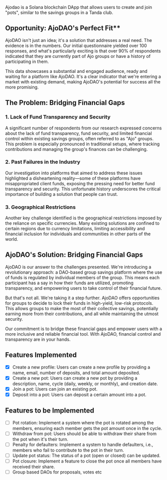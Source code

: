 Ajodao is a Solana blockchain DApp that allows users to create and join "pots", similar to the savings groups in a Tanda club.

## Opportunity: AjoDAO's Perfect Fit**

AjoDAO isn't just an idea; it's a solution that addresses a real need. The evidence is in the numbers. Our initial questionnaire yielded over 100 responses, and what's particularly exciting is that over 90% of respondents indicated that they are currently part of Ajo groups or have a history of participating in them.

This data showcases a substantial and engaged audience, ready and waiting for a platform like AjoDAO. It's a clear indicator that we're entering a market with existing demand, making AjoDAO's potential for success all the more promising.

## The Problem: Bridging Financial Gaps

### 1. Lack of Fund Transparency and Security

A significant number of respondents from our research expressed concerns about the lack of fund transparency, fund security, and limited financial control within existing savings groups, often referred to as "Ajo" groups. This problem is especially pronounced in traditional setups, where tracking contributions and managing the group's finances can be challenging.

### 2. Past Failures in the Industry

Our investigation into platforms that aimed to address these issues highlighted a disheartening reality—some of these platforms have misappropriated client funds, exposing the pressing need for better fund transparency and security. This unfortunate history underscores the critical importance of building a solution that people can trust.

### 3. Geographical Restrictions

Another key challenge identified is the geographical restrictions imposed by the reliance on specific currencies. Many existing solutions are confined to certain regions due to currency limitations, limiting accessibility and financial inclusion for individuals and communities in other parts of the world.

## AjoDAO's Solution: Bridging Financial Gaps

AjoDAO is our answer to the challenges presented. We're introducing a revolutionary approach: a DAO-based group savings platform where the use of funds is regulated by individual members of the group. This means each participant has a say in how their funds are utilized, promoting transparency, and empowering users to take control of their financial future.

But that's not all. We're taking it a step further. AjoDAO offers opportunities for groups to decide to lock their funds in high-yield, low-risk protocols. This allows groups to make the most of their collective savings, potentially earning more from their contributions, and all while maintaining the utmost security.

Our commitment is to bridge these financial gaps and empower users with a more inclusive and reliable financial tool. With AjoDAO, financial control and transparency are in your hands.



## Features Implemented

- [x] Create a new profile: Users can create a new profile by providing a name, email, number of deposits, and total amount deposited.
- [x] Create a new pot: Users can create a new pot by providing a description, name, cycle (daily, weekly, or monthly), and creation date.
- [x] Join a pot: Users can join an existing pot.
- [x] Deposit into a pot: Users can deposit a certain amount into a pot.

## Features to be Implemented

- [ ] Pot rotation: Implement a system where the pot is rotated among the members, ensuring each member gets the pot amount once in the cycle.
- [ ] Withdraw from pot: Users should be able to withdraw their share from the pot when it's their turn.
- [ ] Penalty for defaulters: Implement a system to handle defaulters, i.e., members who fail to contribute to the pot in their turn.
- [ ] Update pot status: The status of a pot (open or closed) can be updated.
- [ ] Pot closure: Implement a feature to close the pot once all members have received their share.
- [ ] Group based DAOs for proposals, votes etc
